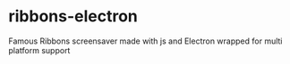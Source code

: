 # ribbons-electron
Famous Ribbons screensaver made with js and Electron wrapped for multi platform support
